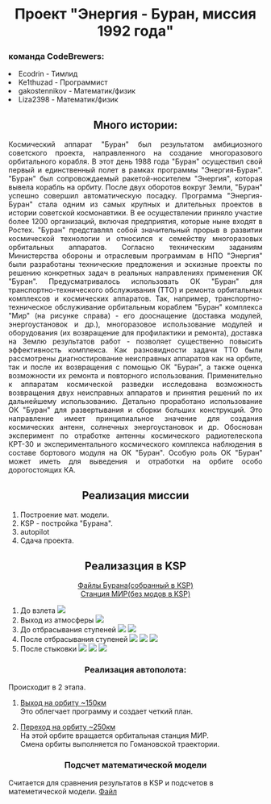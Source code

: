 <!DOCTYPE html>
<html lang="ru">

<head>
  <meta charset="UTF-8">
</head>

<body>
    <h1 align="center">Проект "Энергия - Буран, миссия 1992 года"</h1>
    <h3>команда CodeBrewers:</h3>
    <p>
        <li>Ecodrin - Тимлид
        <li>Ke1thuzad - Программист
        <li>gakostennikov - Математик/физик
        <li>Liza2398 - Математик/физик
    </p>
    <h2 align="center" >Много истории:</h2>
    <p align="justify">Космический аппарат "Буран" был результатом амбициозного советского проекта,
    направленного на создание многоразового орбитального корабля. В этот день 1988 года "Буран"
    осуществил свой первый и единственный полет в рамках программы "Энергия-Буран". "Буран"
    был сопровождаемый ракетой-носителем "Энергия", которая вывела корабль на орбиту. После двух оборотов вокруг Земли, "Буран" успешно совершил автоматическую посадку. Программа "Энергия-Буран" стала одним из самых крупных и длительных проектов в истории советской космонавтики. В ее осуществлении приняло участие более 1200 организаций, включая
    предприятия, которые ныне входят в Ростех.
    "Буран" представлял собой значительный прорыв в развитии космической технологии и
    относился к семейству многоразовых орбитальных аппаратов.
    Согласно техническим заданиям Министерства обороны и отраслевым программам в НПО
    "Энергия" были разработаны технические предложения и
    эскизные проекты по решению конкретных задач в
    реальных направлениях применения ОК "Буран".
    Предусматривалось использовать ОК "Буран" для
    транспортно-технического обслуживания (ТТО) и
    ремонта орбитальных комплексов и космических
    аппаратов. Так, например, транспортно-техническое
    обслуживание орбитальным кораблем "Буран" комплекса
    "Мир" (на рисунке справа) - его дооснащение (доставка
    модулей,
    энергоустановок и др.), многоразовое использование модулей
    и оборудования (их возвращение для
    профилактики и ремонта), доставка на Землю
    результатов работ - позволяет существенно
    повысить эффективность комплекса. Как
    разновидности задачи ТТО были рассмотрены
    диагностирование неисправных аппаратов как на
    орбите, так и после их возвращения с помощью ОК
    "Буран", а также оценка возможности их ремонта и
    повторного использования. Применительно к
    аппаратам космической разведки исследована
    возможность возвращения двух неисправных аппаратов и принятия решений по их дальнейшему
    использованию.
    Детально проработано использование ОК "Буран" для развертывания и сборки больших
    конструкций. Это направление имеет принципиальное значение для создания космических
    антенн, солнечных энергоустановок и др. Обоснован эксперимент по отработке антенны
    космического радиотелескопа КРТ-30 и экспериментального космического комплекса
    наблюдения в составе бортового модуля на ОК "Буран". Особую роль ОК "Буран" может иметь
    для выведения и отработки на орбите особо дорогостоящих КА.
    </p>
    <h2 align="Center">Реализация миссии</h2>
    <ol>
        <li> Построение мат. модели.
        <li> KSP - постройка "Бурана".
        <li> autopilot
        <li> Сдача проекта.
    </ol>
    <h2 align="center">Реализазция в KSP</h2>
    <p align="center">
        <a href="Ships/" >Файлы Бурана(собранный в KSP)</a>
        <br>
        <a href="Новая%игра/">Станция МИР(без модов в KSP)</a>
        <ol>
            <li>До взлета
            <img src="foto/KSP_x64 2023-12-03 17-53-22.jpg">
            <li> Выход из атмосферы
            <img src="foto/KSP_x64 2023-12-02 17-37-02.jpg">
            <li> До отбрасывания ступеней
            <img src="foto/KSP_x64 2023-12-02 17-37-32.jpg">
            <img src="foto/KSP_x64 2023-12-02 17-41-13.jpg">
            <li> После отбрасывания ступеней
            <img src="foto/KSP_x64 2023-12-02 17-43-56.jpg">
            <img src="foto/KSP_x64 2023-12-02 17-45-19.jpg">
            <img src="foto/KSP_x64 2023-12-02 17-51-16.jpg">
            <li> После стыковки
            <img src="foto/KSP_x64 2023-12-03 17-40-24.jpg">
            <img src="foto/KSP_x64 2023-12-03 17-39-59.jpg">
            <img src="foto/KSP_x64 2023-12-03 17-39-05.jpg">
        </ol>
    </p>
    <h3 align="center">Реализация автополота:</h3>
    Происходит в 2 этапа.
    <ol>
        <li>
            <p>
                <a href="src/buran_autopilot.py">Выход на орбиту ~150км</a>
                <br>
                Это облегчает программу и создает четкий план.
            </p>
        <li>
        <p>
                <a href="src/hohmann_auto.py">Переход на орбиту ~250км</a>
                <br>
                На этой орбите вращается орбитальная станция МИР.
                <br>
                Смена орбиты выполняется по Гомановской траектории.
            </p>
    </ol>
    <h3 align="center">Подсчет математической модели</h3>
    <p>
    Считается для сравнения результатов в KSP и подсчетов в матеметической модели.
    <a href="src/scripts.py">Файл</a>
    </p>

</body>

</html>
